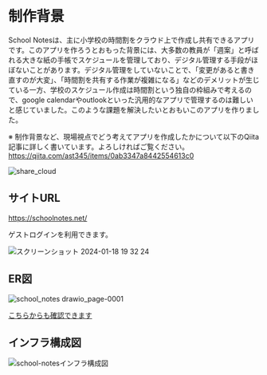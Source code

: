 # 制作背景

School Notesは、主に小学校の時間割をクラウド上で作成し共有できるアプリです。このアプリを作ろうとおもった背景には、大多数の教員が「週案」と呼ばれる大きな紙の手帳でスケジュールを管理しており、デジタル管理する手段がほぼないことがあります。デジタル管理をしていないことで、「変更があると書き直すのが大変」、「時間割を共有する作業が複雑になる」などのデメリットが生じている一方、学校のスケジュール作成は時間割という独自の枠組みで考えるので、google calendarやoutlookといった汎用的なアプリで管理するのは難しいと感じていました。このような課題を解決したいとおもいこのアプリを作りました。

※ 制作背景など、現場視点でどう考えてアプリを作成したかについて以下のQiita記事に詳しく書いています。よろしければご覧ください。
https://qiita.com/ast345/items/0ab3347a8442554613c0

![share_cloud](https://github.com/ast345/school-notes/assets/96422491/a7725bfc-7705-40c8-89a6-0813b5bd27ee)

## サイトURL
https://schoolnotes.net/

ゲストログインを利用できます。

 ![スクリーンショット 2024-01-18 19 32 24](https://github.com/ast345/school-notes/assets/96422491/e1ccfc66-f787-44ff-9e48-a0e217021001)

## ER図
![school_notes drawio_page-0001](https://github.com/ast345/school-notes/assets/96422491/23cac161-4dac-46ee-a0d4-9b10d4e4c90d)

[こちらからも確認できます](https://viewer.diagrams.net/?tags=%7B%7D&highlight=000000&edit=_blank&layers=1&nav=1&title=school_notes.drawio#R7Z1tV9u4Esc%2FDS%2FZ4%2Bc4LwuUbgvd7bb07rZvOIa4iUtip44DpJ%2F%2BOg9yHkZxpMSWbGl69t4DJthG%2Bks%2FaWY0c2Zfjl7fpcF48DHphcMzy%2Bi9ntlXZ5blG37%2B%2F%2FMLs%2BUFz%2BksL%2FTTqLe8ZK4vfIl%2Bh6uLxurqNOqFk60PZkkyzKLx9sXHJI7Dx2zrWpCmycv2x34kw%2B2njoN%2BCC58eQyG8Oq%2FUS8bLK9atu2tf%2FBnGPUH5NGe6yx%2FMgrIp1d%2FymQQ9JKXjUv22zP7Mk2SbPnV6PUyHM4bjzTM8veu9%2Fy0eLM0jDOWX5he9MY33988Da7%2FeX33If7r98iMzs3V2z4Hw%2BnqT%2F46CdPVG2cz0g75y4%2FnX2bBw%2FzSxSQL0mzVXbaRX8g7IAuiOP9V%2B8pcfD8cBuNJtPj48sogGvZug1kyzciNyHcXP6LXsPd52Vvzz%2BYdd5vfbP7t%2FOY%2F8pt%2FWb3M%2FMfBMOrH%2BdeP%2BZ8%2Bf%2BJFGk7yd7kNJtnqE4NsNFx9%2BTKIsvDLOHic%2F%2FZLrtLF84bDy2SYpIu%2FzvaMoGt2Vg%2FauP5j8W%2Fx56bJU7jxE%2Buq4xnzV4O9sOqY5zDNwteNS6teeRcmozBLZ%2FlHVj%2B17ZVCVmPEJIp5WSvOdFbXBhtiK6QVrFTeL%2B5dPO5zPiqCuJ83XfE8yzv8vA7lcfbO04Jh3vhxkIUXyTTuTTbFl3%2Bx8ZeuLy0kySNPF8izXJqf5yPsYpCk0e%2B5IIcrAW3KdfH9SzQaBnE%2BdIPezqWLZDFXGTsqiZM4BLKef6iXJuO7IO2H2erCOInibNFE7kX%2BX95ol8Yf7pmbv%2Btl%2Fr25%2Fj7%2Fb%2F7xNJdcnCssHz7ze4S5il%2FCuZIvsmS8uukw%2FEHun656ZP71Q5JlyWj1zYbmoSrLR%2F9hrc62NXBImrta2VTmlki4FeEBRXy62auJvAWyKBiuB8FiopqTIlj3IKWbqQ2%2F1dibvbA7PSV5e%2F4YLub6QdTrhfHhCYm1w1zmDtvoIY%2BzgyhTB%2BfdREwNHUiuOPo1Dd%2F3JMuB0Gn52YtJ3tNR3L9d%2Fqa3oxe3KXp53e7djQ73K5UPy91EyMdHsjCRZWc1VRtZKMKjL3pqI0sXKOJaI7L4zB12gAWci1LOuwmYGsgjN4SQ70IRKkdIhQ8qxyuH5W4ilGMC5SBUZG5XfNlQIQJgUYSYiSTsReR%2B9RKFwxCiPFFsoIJwFETDpjOlEeLQjSHQIosMkckQ05Bt87I4rKCqQYS9u1Q3eFnQ8jkOJpOXJG383qQR%2BtDMwOXaiA2p2JDuKiGeaPUpQbSOlDh34VohDkahvoTg0IZuhPCQEFIJweryqI8QHW0I4TH3jvKEgJ7PcZo8R72SsC%2F1KcGuD90o0UVKSKVEVzYliNI1oESXuXdUp4QHXZnTSZieZ7OxzpsJdoFohgnLgvF4d2HwOMBgcrHB5OTkBAnY7Vp%2FuBAgNNWYR4aT%2B%2B72Ex0o%2BW5TRIpRf3WubtaTwEkB5bwT5IkRGjDuT6OI8vWQwDVP8UyMKa9IMfsXQQVsqlEQ0%2B2ESAhDANkIc1xc%2BRGEoYlPLGFsC2hCo8jy9ZBAwlg2jAScn7e9x%2Fjy4wSjIWAwPrBhWxiagVYwYDQOELQxQnDdFjBEsBdNxsNgdq93EAiPSvRDigNDBdP500ICgnw%2BHiT9JA6Gt8miy%2Bfd8TPMstkKIME0S7Y7K4x7b%2Bb5V%2FJv337%2BHabJXfL3QjP5D66j4RaF1h9cympxceNDsJNXC4RJMk0fw5I%2FjbjbMkKjg9N%2B2NtKCAPlkYbDIIuew60XqXxKt13odDu5T5gae6vj8o%2FcJR%2BDeAY67vg%2BKSzUBzvFtpvWKWYTOmVE6495E5Hl%2Bfot3q6vntJjFuswqqHHVr%2F6ab6E3HQ6bLs5Ou7OvLn8o1a%2FVf2caXdhWMThLmiKWIRIwfdkDV4%2FeL3uz86ta78ff3v%2F7mI0cAfnHRc7jHQYtYGcbrP6C0anCuivvH3T2X%2Fz3%2F%2FDJd9%2BK7op%2F%2Bbqdes7si9uUT97lqx%2Bvk2vpsNs9vmdcZM89UP%2F183LuFii4bjc10CyumuSfrnxH4zLX73r26fOl%2F%2BNvv7%2B55zYsrG79jRQ5d1FXwD5ne0FkG%2FWtgCi%2FpmUsNCm9LLwpTC1geThlPo6nZZMs7XsOJk7zRM0ek2juz18u47Y4dttxE52f2c3YwyTPUNDxrBJsiljr5X1WlfaAte4ufnyMn7%2BL5v8Hk1fs3f3v1%2Bez%2BHEi6DcVrU0Uk5%2FpYnx8eHlY%2FzUG1sPb%2F788u%2Fnc4o1vKmkrN2wQ2sf4qEQ313P39JoEo963%2By%2FU2vy6eb7y93DuQPnRCF2ggM9UbNjg9pd1PaxK2fYniWNvxN57hs7S5rlq9ZnkqVkTvryOEiS4eUwmEyASlp8CmHnxIFhuEb444zjxIFhmFcXl2UKPP7EQYcYmA6eN%2BB0nRLTv7PzvA701DYkfb3Nk7lJ62Adjgid9Tiv%2FJDB7iasOs8hJXlTKw4Z0GIu%2BIOq1uOAK0jH5uyi8nALlrsJmRP2Jq6%2FkiyISmJAxSvm9WzvIHcrVRDT7YRICI%2BxsceA1ocVysJDbOCnTTm7Jv1kAUPoZ1VzxFFH12gcOD6Ij%2BVuIqYEytG1fhr0WhnzKV4enAg5IeaT5XZC9ILn1JqAEGpyYbEMoZxO04Ygxx1NU5Qg8GjaY6nhTH2C8B9E04ggPjRpbJhbFcz90mirq%2Bs7bCAxdyOl2ayu7naSF9elCL0h51lsH1pYcG1zqtXVZ8%2BQ2JTULrYP7SQ6WV199qOsyq9ufGgpQavrKYrRb8FDQvYQKxVumfmxIj2fi92FthONrK7FMECq2CTUcHfP3IJ8Ls1QiIYUgWYWpIh4ikhP2mJ3YbiaThQ5qmSPohSBUWLZ0nymOUe4S%2FfowxHHhufZERu1Y6OwcUrjhmPvL9ukGCQKjSMk8raARm0CibbWZBCvEv0wYcCDno08zVTxef0in5eMPDWLX83%2FtGC28YEVDGuZGmrI3ya9B22PtQcdU94BwtI33%2FSMTx9%2B5jNF%2BZLtrM3u8B9GYBvBGXCHG4t%2FZxR3%2BMVVx6iq7IlF1mVF9V2TcY7v8s3xhCD29vO6lFjghlTmsT2MFq%2FeHe5VUumEd9Fx4rzU0konFZkTPAwXL9qCTFfoDq9IMSU7CzWzBtsdaL9GrJxqkeLHCs0dLhYrnTZmn69ohuiwR%2FyrzxQYEDxZbntam31evEq044ijaUZJx2DNpNw0%2B4ZjtySXoLQeKw6CNaXHDLhWe1d6OhTtUdUez%2Bj6lAm9yiK89vb5jO6RdaeFuCQwKU7l9qj1CG%2FP8QzH0Dopznoc4N7BMTApTrWK0dDTjW6Oyu1RR2BF%2BvEMx4BuDn0Ca9fDAKnikEX4pkVqcUR9ETKldXAtj070Y4mJ2XGawBLphzQc02IXgmokMdmtHuqTBJ7a0jy9Go88VAbI6Hw2mca3%2F%2F199cH%2B9WSZ45fbD6QIVAMDMuus%2BVA4Kg4byMnKTEKNjof3Px%2F%2BvAnex3%2B%2FfrgcWEPrPjlvT8mHyosjUTuNWjiw%2BkoCJ7IZ7vMWc%2FL9BINthTo3TId101%2Fq3ThNDRbc6%2BGS%2FVSvQjHEWuRVsODeTSevQjEOcNXukCkAvQoVKUblhfyexsF0HdVbgvixIt%2BrQKkupZFXwcJ0Heu2gPEry32H1v4EDoVoSBEY6YIUEU8R%2Bf4ESvEnnSjCnm9FfYrAcBVyWkJvjrBrRD%2BOuDDpk3hD9cqvILA4seOscCktmwcod0tQUpQC21HD8m8CxW7BfSxj50a7FtI9VXP3pxehP8fceY63%2Bn6t0OUdK9YrzFWFeq35bA%2B9%2F%2F3t7u%2Fuli3co9dTZWa6VonO4K%2FvDCvTYxwOlSmW9NwGlt9MJjkOw576OVzkljTZSeHis5ZXrNGp5KD1r3qnUjHEWuRUcqD1TyenkoPmv3VbQPMfOpVOUYx%2B2zgHzYHVmwP5sSLfqeRwVCpTzRjooDFw3RbQGLgVyqa3SZBDKRqyBEZBIkvEs0S%2Ba4kIUkuWsLsClWeJC%2BMflzWpsKYIn1K0Y4lHSRbflHMrsH9ZjfEuqQJ72BhvNCttk0upX7sssX1XVvGBZoe23LMW2aEblkvcpCVvoo1Z3%2F3D2PhHQqJqEAYu%2Biq3S69HG%2FOij0QCHtIF%2BVz1QqDUpNXILr0eByev%2B8q6iH%2Fdt3s3AfB2KVVp0S59imI4U7EeryCm2wmRkAUkhFg50ZZwBFbcCnYcJ2KFw%2B%2BtmC1hPQjQluBSatQuMifpnc%2BbRyIq5%2FO%2B%2FOf829dPpvln%2Buba%2Fffhz9%2FfR5NzyipkEqbcG9Z2BU55RtA1O3DDuj9wyrrqeFVtWDvuzoa1Q9mX0IzRZbWvWAFCFQGuI07ZnpaOq0YGTVHfGK4h1Nyalo4ArRYR1JaASwitt6UnqkVlpwS1aTBZ%2FClb0mpQIjJQivrGHPFy7d2OlsofOQJD5Uo3FQ1hSBOUoR0zKKesF5vQBLehNW5DXfvIbWglB3joQsCaAJVvRK1KKh8LXT5Y0F2u01ZUy4oAdJMEdJfjZvQEvWi3srCxMEDl21F%2BoEjfj5Kapaqn8SkfA8gTG9q4pxN9QqxPlYd%2B%2BIDGcMSHcHyIPKtDlwE0amuED%2FYyQMrjA9q1dSpMdqo8tMMHSdqkeJ2SMhfp5iGe0t2r%2BDM89C6DR6pU7DJqnBxJmX24zzqy%2Boxa6AZu7s4sbzifCB%2FS%2FKt%2BtmgVeKXp%2FN4QCG2u3tvR7FNxdzcSzTTh5OxVOjez3K3aqZmqGRM9Dewr%2B9JVAbfoTGc36WDHdcSt8Oly4Dig1975oXwkcK3vlZwUyFpWqfPU1IJx31%2BGt5%2Biu%2BjX%2BC9%2FfB%2Fe%2F2U5Jokzqju1qevsDH%2FL3Tk7VV3S0NLCeBuD%2Fd08e88qYejXOFIqaShtbth3gHv%2FQe19R7srAELH212F0A5wUyMR3LqAQNnq4%2FrgqPVB%2BRBsZFAC%2FZVhkFIrghKqWSXYR2V%2FU3OVALcOy6CEFtgBWaIShAvmdbt7lTpzR11oEQUhS%2BSwRGQ8Al0AcLsp3aFUC0tK5a8XS6hNQbZCmx6l8DW7f0iSJ11xcqpmVMYJfQLE7FJsfNnZGG9vdqN4EKbRQueDoLfQMH1%2FWxGEREY1UF%2BZMveoCaHyQaMVhOhCgEGyO9msH7UE0am60Q5ElGJMCCKZG51CGPIg08bMVNXMFBxJyZUnDIyjncZR1tq8VMIFoh9KoImsVa7Y0gn8cFlUEobTkAgrStGKt89hrJSbdMclGrqLOBWOs9kXVnUuUXM3R1jXYD2c7deFcp6CFVqv7jiWdBzlDZriB6XUq2iFH5Q73L18EGh1GoLeFHC3p%2FXh7FP1ovLxCGrbdDrID%2FbDdBXxQ6Tvk97rMHxCutm5jsN0pZJHfJx34J5isiiWc78sf9V872cjZKIdNVys8d4AjEj3XrocR%2FMVg0gxAhAiLgzlD%2BeGqdZaloUrRD9%2BYGR%2FA%2Fgh3zPpalHLvXwIIEBcuBvt5Q%2FUGB1YvH1%2F22CgZRPQQau3JhQdxIamIzqOCptUEh0edIT1gtl98uP%2BJQyfNCYId4SkPgTxoM%2FsKn%2Fg%2BywclZPkDGMpjo6lMHfOl7PHUtR2vNxDI2blsRTF2GpPLIUHjZgaxVJ4aMcsmgLaMTGW4gS96LewQKtm5VtTfqBID67w9DVqemjULJoCGjUfwmES9%2FOZe6K5a4xDJvpBBO2bDYCI9NCKjr7mTQ%2FNm4UKaOZNnT1jHNrQjhwdaNdEcggnh%2Fygik4bj3tXFLPL3l3KowOaNdEzxicRlQlym15Nh9ns8zvjJnnqh%2F6vm5fxOVxtXM6PAdyGwXPePXdRyZ4VHWQnOsjsow8bV%2BEgo8oB1xOn%2BMdKR1gj3WPUN4aLCTW9Y6UjQKvlBLUl4GpCa9%2FYiWrRbmUBXauIEvataTUoEekYo74xh3u0vfvSUvkjR6BvdLjcXdxnZduLhrCkCQrRjh1YJU4%2BO0T6w6hv3MbacNXMDEcl6leSHSQhn47esBOloR00TGjLRGqIpoZQXxj9lTlsmIpxw2TvLuXBAY2YuvnCTpWIygCZpF9u%2FAfj8lfv%2Bvap8%2BV%2Fo6%2B%2F%2F6H4wm7DySSJ%2F82VU06Ss1Z5wWqqag6S5zqs%2Fiy7ChhQuxT9WexLgtLJpHTANNK1RX3jlrq2uAdv6WDQqjACtSXUdm2JVovKVRKoTYOuLfYoCQFUEenlor4x9HJJT60rjipHObqUpAp0dG1l1n3fQ7jwi0Y7uKDvq1FbFpFuMOobt9ENVs0koWW9arpqoRtsMb7bbM8UrRHtQIL%2BsGaRRKhrjP7KbXSNVTNPHOcaUxMm0Ag6SuIyH4fyFOH3iumDEauL1JBJDZFpd%2Bk%2BE0MXSBCpIyTObbh4zAbTcKI1Jjj0oR8mPMSETEz4sjFh7S8rqRomjkp5pyQmLGitfgl7seaY4M51pxEmbMSERExYpnRMONpg4qg822piAkbM5LuJVHNMcOfV1ggT%2B20OiAkBmHCkY8LUBhMGc%2B8ojwnon%2FqRzvSGBLs6tIOEud%2FigJAQAImObEiYvi6QIFJHSJybMCBuEmTTVGtMcOhDP0zstzggJkSc%2BZOOCVcbTDjMvaM8JuChnMlU8ygndnVoBwnyl27oIp0%2FLCRzfT7lDpJ%2BEgfD22TR4fPO%2BBlm2WzFiGCaJdtdtSDImzRd9OXbz0u1LC5eR0OCmTDurT8yCuLZ8trGJ2DvEttIMk0fw5I%2Fyl5ZGDPCmn0fJNXAw14%2FLNVFGg6DLHoOt96j%2BogjGKF4F47G%2BaPDZUaGcqDvwLuF2Rh28pQHlmFY7hlHnnLvuro85V1ntc0iQKfMChZtGJu%2BW5dA4AFuXONVt8az2T0T%2BxM7UCVh16YI6GHSKLODXd26r6SDjlj37dxNROAiXPdhbocT9FKyEqxWP0y3EyEgjlquWrPluOwO%2FGzxYBYpOltqC4CHQW4a5Xew0fRcNAU0PWerfcn9cLExWaV6yO%2BCrOHXDy9rjrc6NERQJMwCWdOQfUxXNmscjkPbihmvi8GAoHEsoIJ%2BGvTC%2B8n04Wf%2B5i0ATCN0oh9QOArBIlAEAMW0pBOFw1aqGlEwAr9oCmgfHYdplOjMkUri7xXlCJ7mlYsNVzo2tDnO6%2BBx3qIpoKWz5VUzhEtEP1RAo%2Bh2sMaioHw5Ts5aFbHRrOgMEoW%2FIofrsxaRt%2Fikt3qea2w%2Fr0NLPNGQoC6SOgl3w0eVsy8f7u0p%2BuFCm2orYkO4Kz6VDwKtioLRmwKaVVWKDRGuF%2B0qhLloXmXfJ9cGFOn1PlxoUr2%2BacGB9YomiKOsqmoChZLXZCcgpJ2eOuFK0Q8lME4VUSIcJdKre7gw2vT6qQUOuoomiKNMr2qiBJpe21I2qhH60A4gHrRqfEzSOO%2BaN49Z9Bxl%2B0%2B6tt%2FmGrqmY5CbMtlcL6zqbK6FzbOgCKvN1a2LIx40beBy4kRTp8cujKaYOr2WFjiuBhfFIMDlhKd2iWPhetFveYFFjivfn%2FIDRbqp0%2BMwUyi2OfWOqmysJk2glSJYbTLu42AUNh0pjRCJfgjBUsYNQIh0E6cHA8S0QchRJYyVRAgJU9sKLc10Jgd36WJ9yNHB0sUNIIf8gsUdDqumYujosHeX8uiARs2Wn0oQLhH9CALNV%2BRUAnrJ5HjJXN9hw0l9XrIOBt1U7iXrsFtAmuIl60BzlkZesg4G3RRNAS1U6CU7QS%2FaLTP8%2FRVokB918UO6U8yHFs1WJISsZj7w0ahJmoLY1jeLTDwOkmSoVB5I4bLRDiMdDheJ1lzhsHfyc0W6p8yH04nk%2BUOcuZP96IbqUPGh8wODLXhFoh1CfIzXawBC5LvMfH0D9nwM2CuaAlo40WXGJxHtCNK1gGaIy%2Bwq%2F9%2F7LByVE2WHHoucWOgrY1KZWWRz407jVZuzrIvJTio3dhZjjL3KOqMOaltQdOFJIo2cZV1MdlI0BdxhoLPsBL1ot8Awjf2FuBEgdQGEkklacPl1A25JNXKXFapHhORtAfel6DCrQDjasaSLkXyVmzv52cK6Sa1vc8JRrFUxa2cXw%2FiKpoBhfA%2FhMIn7%2BdQ90dxnxiET7SBiGtDkiRQRThHTlI0R0%2BCwdSrGkfUgQJCYBjR2ot%2BMUyQaYmR%2FCZxF8ZvbMHjOe%2BouKlmI4GmzEz1oNlFDc46bmSZHQJ%2FW6wuuqah9FWhMU%2BsSNOtxgEsM04R7DnSjnaIYldcbxs3Nl5fx83%2FZ5Pdo%2Bpq9u%2F%2F98ny%2Bv9IIMqQ2hog8dEbtdThtqOlEK5O8XvygtgQ0VKAD7WTRqIyQPXzF4L7KLZ9HUEX6kTPThBYvyTOIOMunicF967aA0X3DpdnqPiuzWzWEKs1QiYYcwZPLTeCI%2FHNnxRtoCRI8vbzWATR1oguNUyQqc%2BT7y%2FD2U3QX%2FRr%2F5Y%2Fvw%2Fu%2FLMc8NztAGGGvH5J9Yj4DD5J%2BEgfDt%2BurF%2Bn8dUKCh%2FVnbpOFJuZ98zPMstkKK8E0S7Z7bgGdN2m66O63n5eCWly8joaETGHcW39kFMSz5bWNT0ABEAtdMk0fw7I%2Fe%2Fm5jNAp%2F9YPXq%2F7s3Pr2u%2FH396%2FuxgN3MG5vVqczdukVDhpOAyy6Dnceo1T5vqy195yd75mF0myf3i30L1JG%2FY7Ls8fRmAbwRlweRrGyrEJXZ5Xncpcni5BbhFH48FAGsuguTz9CpYBVGlAKyUuB%2FctB0sZUjrwTvF8UgVRxbKQ%2BsYtrUd3YBpg7C6Lubs2%2BserFPAsdxPAd7Wr0YlWy%2Bt2326u55xql4cstxMgHxsPDsqkCEVoginS0hOE1UwM9lEHCJXkiA3P%2B%2BRNkt0%2F5HuP%2B8dkNFbEASpcONohBdOlsUfVCEAMxREqFjFaEwYBQ1oC8qWfBr3wfjJ9%2BJm%2FOO5XjhGNdnDBwqeN2r%2FQvKNi6dLGEqjVzBJHFQtQEi2Uw0DrvUtbD6mLFol2KCHxeYgOOehwZaPD3G%2F7VAwVRSgqssKE29E0fI4mURLfz8Ig1RcVHCLRjhU2PBkmIUYm%2F8hd8rHiQJnVCmEzUqZsgm9KoAzcCJJImctkNC4n%2B1mromWaFRlDBh%2BhuO1TJgFqMgCrNo5jpDS7xZkVBuwbBwmpAOhefrgLbEVEDHcQbPkg0CpQmi4EGEWpUkyMcL1oFzNN%2BIFAOeroTUVAEZkXgC4DLVLXlY8ApIkFIywX4TBttSsLF4h2%2BHAwjYx4Wog870%2FvdW3g4LBbDVSHgwOXCMHDw9ygHGRREuvLBw6NaMeHjg10If5I5uq85SF781l1lma3nZZmF1qav07mOWfD16yc82etMjM3%2F1Dmjum5a7AWcqzN8uyi5bnOmAK3fUZoYrRomxG6osDVo4zQSsYZeHuN0L2mrwoFBjpzG6FpRkGr2lUiy%2B1ErBJ9RIlMlEg3P3fg4kKjgzMdDG8uYnjhmkLBzLTCZaMdUTx0a7LHyYhAjHSbtQfNl9c3su3Y4hhTDAhkjAe9nOsjNAiYozSjMmCmF73xzfc3T4Prf17ffYj%2F%2Bj0yo3ObkkTiNpxMknhRrKscNmetspbuWEYDyzAs94yjQpd3XV2Frm6nDssoRXPEEmtsP69DiwFujCbxyPAp0cEHBnojLbN73hnup1thmuV2yB4YB1p57eltQU4VYYRwRYpR2Ye%2FR0LQvo9YYY%2F6qgorIq20e4QArSrXN%2FsjANsbC3ZgHCBWbEo02HCx%2FWnBDroZEtGQIxxVopAjtXFEpCl2jxBg3sTrJ9m2WIEcOSpFhaIcgTkqlp6%2B5seONEMh%2BmGEkgJraXkth8kOOKxmG10ZQlQlG2KJD7CoG%2BJACVomRTMWmf45LbFEf8QS24HPY8GYEIniSqci9%2FOBKYB50UNL3kgTZ32LHkptzFbYZLl9iQeGhFYO6D1tARc9S5tsCzbPtbifT5ZMif9Z1VUQ9D8jYo4Koq0KMbQkj4IRA%2F2%2F8mOc6sj8eGBIIGJsSqKwlX12KxV9C4DTDMFoBxiXxBAgTyTxhBJpJJYnLiV24PoGnuhWlCfFCECe5FKAMQArnrTlYEYzhKIyR0bns8k0vv3v76sP9q8nyxy%2F3H4gBSmRIpIoYpoCMUJVAO3gxf56BO2FSJn89UIItSWgSVzLnciJKlGZH37wet2fnVvXfj%2F%2B9v7dxWjgDoqchAgQWQBh9etVARC6BFQsXlIqdr1wQW8K6CMZh2mU6EGJU9WhHyY6iAm5mKCEYwjGxP4sMqphQktHB70poJ%2Bjlz9QY0igT2Nv25BHIiQkQaIoengIEk5dkKBUN1MUEjZ77xyY1ss6gx8Su3cTMe6JfWUTErP75Mf9Sxg%2B6csKDolwsuJ4yTDdTkROQmh3Ep%2B5mqFQ4ujoGon0SZ1sMg%2Bmribx3%2BJzV09%2FpYnx8eHlY%2FzUG1sPb%2F788u%2FntZZ3TwV8KrcatDAhC9uI547oN7s7EfYOc24VtwJc03sVj55XtYQrHTTNzG1CfWXIckXD6EvHg1Y7f3pTQL%2BySolNhOtF6RRu1LbBQ1psbDl8SKsatghNcEJ9Zcq5dI3YoqXzkd4U0PmIaahPl41%2BiMFDWs3avgjNfUJ9ZY4Une01SJcPBuQLJT%2FnYojPTdIaRbmcKhPteEI5kIM8kckTk5JXQixQeJJzKgYUh727VAcKJTNnGPcQJ1wiURknz9%2FSaBKPet%2Fsv1Nr8unm%2B8vdwzmcOi7SMHh685hFz1E2K0fLWat8Zju5s966pkMv4%2FrGNQyHPI6WVQvqjt%2FTtpvLir2KgV8BR6hagBMIrizYSweUDq9GOteobwxdKq3wrXFnXSwdAVpl5aS2BHSMqORZE60WlTN0UpsGelEQJexpnqtBiUhfGvWNoQdFuiutjgzPpQMASQL9Hy3zozVBJNoBBMuYyQeISE8Z9Y2hi0QXfGhZvYyuWujvCFbGqfs4GLXymJ9ojWhHDxNjxuXjQ6hjjP7KHBZNxQBisneX8gSBJs22ng8Xrg39yIG5psSDgpI2XTAoWpBeqqKxr2XhMXpTQPtky4%2BEC5eIfniAOaa0PRJeNvlXdyJ89auf5tBbK870d8In%2FM6OGJZvuvq1GoQADZR34Wg8nKsPA2hkBNC4vsO2iqjkqDpdFBwGS61Xkzw0YjdzNSWEhtg99IyhKQYBrjAtaIbEKJoT9KLdcpPwA4FSoXmCGyjSA2ksWv0EyTOIMItFMQaQJxaMysRYGn6Z6IcRDMdsAEakh9NQ8ulrAxGMxyyaAgZkYkANr0i0Q0hJ0mQkRl3EkB9BY2tDiOPSKipJCEpaRXSM8klEPz7AuJmmuD0PO2hh%2F9fgGJWWK5veX3BLSPyWV9FkPAyU8lzWlC57XRiPO122VRuxOTZ52q%2FcjmAA%2Bx6hKe5ISgbCVrgjucdv%2BXjQKkMQvSlgzIpK7kjhetEuWRAlZyGy5ah02RWxRbpnkpKNULpnUiBbjgp1UZItlByELXNNCkQMd8SLPoihZDFExMjcvkj3WjrQGil5Kqkju2n5YEC%2BODD0pXfATtUQrjRCHgpxJP82TZJs8%2BN5qw0%2BJr1w%2Fon%2FAw%3D%3D)

## インフラ構成図
![school-notesインフラ構成図](https://github.com/ast345/school-notes/assets/96422491/51285d27-098d-41a5-989d-71ba8022b713)

